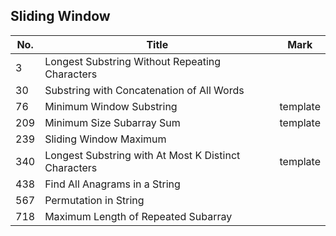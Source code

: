 ## Sliding Window
| No. | Title                                                | Mark     |
|-----|------------------------------------------------------|----------|
| 3   | Longest Substring Without Repeating Characters       |          |
| 30  | Substring with Concatenation of All Words            |          |
| 76  | Minimum Window Substring                             | template |
| 209 | Minimum Size Subarray Sum                            | template |
| 239 | Sliding Window Maximum                               |          |
| 340 | Longest Substring with At Most K Distinct Characters | template |
| 438 | Find All Anagrams in a String                        |          |
| 567 | Permutation in String                                |          |
| 718 | Maximum Length of Repeated Subarray                  |          |
